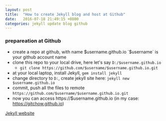 ```yaml
---
layout: post
title:  "How to create Jekyll blog and host at Github"
date:   2016-07-18 21:49:15 +0800
categories: jekyll update blog github
---
```



### prepareation at Github
- create a repo at github, with name $username.github.io `$username` is your github account name
- clone this repo to your local drive, here let's say `D:/$username.github.io`
  - `git clone https://github.com/$username/$username.github.io.git`
- at your local laptop, install Jekyll, `gem install jekyll`
- change directory to `D:`, create jekyll site here: `jekyll new $username.github.io`
- commit, push all the files to remote `https://github.com/$username/$username.github.io.git`
- now you can access https://$username.github.io (in my case: https://gitchow.github.io)



[Jekyll website](https://jekyllrb.com/)





[jekyll-docs]: http://jekyllrb.com/docs/home
[jekyll-gh]:   https://github.com/jekyll/jekyll
[jekyll-talk]: https://talk.jekyllrb.com/
